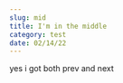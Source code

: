 ```yaml
---
slug: mid
title: I'm in the middle
category: test
date: 02/14/22
---
```


yes i got both prev and next
